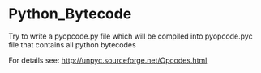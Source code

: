 # Python_Bytecode
Try to write a pyopcode.py file which will be compiled into pyopcode.pyc file that contains all python bytecodes

For details see: http://unpyc.sourceforge.net/Opcodes.html
